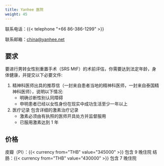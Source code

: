 ```yaml
---
title: Yanhee 医院
weight: 45
---
```


联系电话：{{< telephone "+66 86-386-1299" >}}

联系邮箱：<china@yanhee.net>

## 要求

要进行男转女性别重置手术（SRS MtF）的术前评估，你需要达到法定年龄，身体健康，并提交以下必要文件:

1. 精神科医师出具的推荐信（一封来自患者当地的精神科医师，一封来自泰国精神科医师），说明以下情况:
   - 明确诊断性别认同障碍
   - 申明患者已经以女性身份在现实中成功生活至少一年以上
1. 医疗记录 包含详细的激素治疗记录
   - 激素必须由有执照的医师开具处方并监督服用
   - 已服用激素达到 1 年

## 价格

皮瓣（PI）：{{< currency from="THB" value="345000" >}} 包含 9 晚住院
结肠：{{< currency from="THB" value="430000" >}} 包含 7 晚住院
